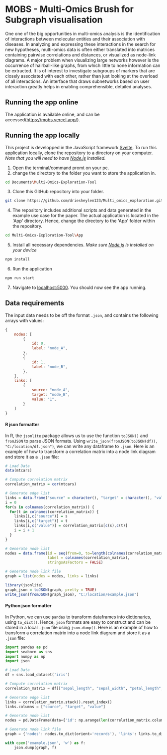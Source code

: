 # MOBS - Multi-Omics Brush for Subgraph visualisation
One one of the big opportunities in multi-omics analysis is the identification of interactions between molecular entities and their
association with diseases. In analyzing and expressing these interactions in the search for new hypotheses, multi-omics data
is often either translated into matrices containing pairwise correlations and distances, or visualized as node-link diagrams. A
major problem when visualizing large networks however is the occurrence of hairball-like graphs, from which little to none
information can be extracted. It is of interest to investigate subgroups of markers that are closely associated with each other,
rather than just looking at the overload of all interactions. An interface that draws subnetworks based on user interaction
greatly helps in enabling comprehensible, detailed analyses.

## Running the app online
The application is available online, and can be accessed(https://mobs.vercel.app/).

## Running the app locally
This project is developped in the JavaScript framework [Svelte](https://svelte.dev). To run this application locally, clone the repository to a directory on your computer. *Note that you will need to have [Node.js](https://nodejs.org) installed.*

1. Open the terminal/command promt on your pc.
2. change the directory to the folder you want to store the application in.
```bash
cd Documents\Multi-Omics-Exploration-Tool
```
3. Clone this GitHub repository into your folder.
```bash
git clone https://github.com/driesheylen123/Multi_omics_exploration.git
```
4. The repository includes additional scripts and data generated in the example use case for the paper. The actual application is located in the 'App' directory. Hence, 
change the directory to the 'App' folder within the repository.
```bash
cd Multi-Omics-Exploration-Tool\App
```
5. Install all necessary dependencies. *Make sure [Node.js](https://nodejs.org) is installed on your device*
```bash
npm install
```
6. Run the application
```bash
npm run start
```
7. Navigate to [localhost:5000](http://localhost:5000). You should now see the app running.

## Data requirements
The input data needs to be off the format `.json`, and contains the following arrays with values:
```Javascript
{
    nodes: [
        {
            id: 0,
            label: "node_A",
        },
        {
            id: 1,
            label: "node_B",
        },
    ],
    links: [
        {
            source: "node_A",
            target: "node_B",
            value: "1",
        }
    ]
}
```

#### R json formatter
In R, the `jsonlite` package allows us to use the function `toJSON()` and `fromJSON` to parse JSON formats. Using `write_json(fromJSON(toJSON(df)), "C:/location/df.json")`, we can write any dataframe to `.json`. Here is an example of how to transform a correlation matrix into a node link diagram and store it as a `.json` file:
```R
# Load Data
data(mtcars)

# Compute correlation matrix
correlation_matrix = cor(mtcars)

# Generate edge list
links = data.frame("source" = character(), "target" = character(), "value" = integer(), stringsAsFactors = FALSE)
i = 0
for(s in colnames(correlation_matrix)) {
  for(t in colnames(correlation_matrix)) {
    links[i,c("source")] = s 
    links[i,c("target")] = t
    links[i,c("value")] = correlation_matrix[c(s),c(t)]
    i = i + 1
  }
}

# Generate node list
nodes = data.frame(id = seq(from=0, to=length(colnames(correlation_matrix))-1, by=1), 
                   label = colnames(correlation_matrix), 
                   stringsAsFactors = FALSE)

# Generate node link file
graph = list(nodes = nodes, links = links)

library(jsonlite)
graph_json = toJSON(graph, pretty = TRUE)
write_json(fromJSON(graph_json), "C:/location/example.json")
```

#### Python json formatter
In Python, we can use `pandas` to transform dataframes into [dictionaries](https://www.w3schools.com/python/python_dictionaries.asp), using `to_dict()`. Hence, `json` formats are easy to construct and can be stored in a local `.json` file using `json.dump()`. Here is an example of how to transform a correlation matrix into a node link diagram and store it as a `.json` file:
```Python
import pandas as pd
import seaborn as sns
import numpy as np
import json

# Load Data
df = sns.load_dataset('iris')

# Compute correlation matrix
correlation_matrix = df[["sepal_length", "sepal_width", "petal_length", "petal_width"]].corr()

# Generate edge list
links = correlation_matrix.stack().reset_index()
links.columns = ["source", "target", "value"]

# Generate node list
nodes = pd.DataFrame(data={'id': np.arange(len(correlation_matrix.columns), dtype=int), 'label': list(correlation_matrix.columns)})

# Generate node link file
graph = {'nodes': nodes.to_dict(orient='records'), 'links': links.to_dict(orient='records')}

with open('example.json', 'w') as f:
    json.dump(graph, f)
```
